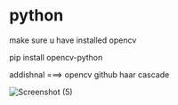 # python

make sure u have installed opencv

pip install opencv-python


addishnal ===>  opencv github haar cascade


![Screenshot (5)](https://user-images.githubusercontent.com/88880988/134150045-27949af5-671d-4b80-a83f-d94a98a58c8c.png)
